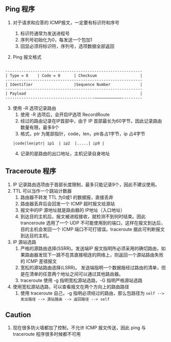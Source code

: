 ## Ping 程序

1. 对于请求和应答的 ICMP报文，一定要有标识符和序号
    1. 标识符通常为发送进程号
    2. 序列号初始化为0，每发送一个包加1
    3. 回显必须将标识符，序列号，选项数据全部返回

2. Ping 报文格式

```text

------------------------------------------------------------
| Type = 8    | Code = 0      | Checksum                   |
------------------------------------------------------------
| Identifier                  |Sequence Number             |
------------------------------------------------------------
| Payload                                                  |
---------------------------------------––––––––––––---------
```

3. 使用 -R 选项记录路由
    1. 使用 -R 选项后，会开启IP选项 RecordRoute
    2. 经过的路由记录在IP首部中，由于 IP 首部最长为60字节，因此记录路由数量有限，最多9个
    3. 格式，ptr 为尾部指针，code，len，ptr各占1字节，ip 占4字节
    ```
    |code|len|ptr| ip1  | ip2  |.....| ip9 |
    ```
    4. 记录的是路由的出口地址，主机记录自身地址

## Traceroute 程序

1. IP 记录路由选项由于首部长度限制，最多只能记录9个，因此不建议使用。
2. TTL 可以当作一个跳站计数器
    1. 路由器不转发 TTL 为0或1 的数据报，直接丢弃
    2. 路由器丢弃后会回发一个 ICMP 超时报文给源站
    3. 报文中的IP 源地址就是路由器的 IP地址（入口地址）
    4. 到达目的主机后，报文被进程接收，就检测不到何时结束。因此tranceroute 选用了一个 UDP 不可能使用到的端口，这样在报文到达后，目的主机会发回一个 ICMP 端口不可打错误。traceroute 据此可判断报文到达目的主机。
3. IP 源站选路
    1. 严格的源路由选择(SSRR)。发送端IP 报文指明所必须采用的确切路由，如果路由器发现下一跳不在其直接相连的网络上，则返回一个源站路由失败的 ICMP 差错报文
    2. 宽松的源站路由选择(LSRR)。 发送端指明一个数据报经过路由的清单，但是在清单的任意两个地址之间可以通过其他路由器。
    3. traceroute 使用 -g 指明宽松源站选路，-G 指明严格源站选路
4. 使用宽松源站选路，可以查看报文在两个方向上的路由路径
    1. 使用 traceroute 自己，-g 指明必须经过的路由，那么包路径为 `self --> 发出路径 --> 源站路由 --> 返回路径 --> self`


## Caution

1. 现在很多防火墙都加了控制，不允许 ICMP 报文传送，因此 ping 与 traceroute 程序很多时候都不可用
